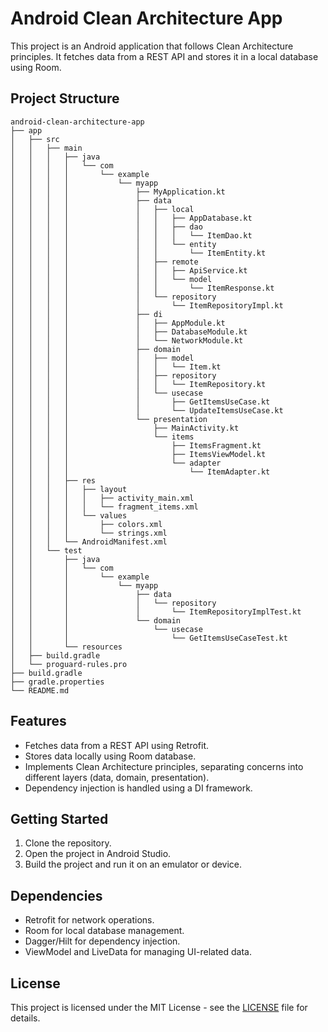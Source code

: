 # Android Clean Architecture App

This project is an Android application that follows Clean Architecture principles. It fetches data from a REST API and stores it in a local database using Room.

## Project Structure

```
android-clean-architecture-app
├── app
│   ├── src
│   │   ├── main
│   │   │   ├── java
│   │   │   │   └── com
│   │   │   │       └── example
│   │   │   │           └── myapp
│   │   │   │               ├── MyApplication.kt
│   │   │   │               ├── data
│   │   │   │               │   ├── local
│   │   │   │               │   │   ├── AppDatabase.kt
│   │   │   │               │   │   ├── dao
│   │   │   │               │   │   │   └── ItemDao.kt
│   │   │   │               │   │   └── entity
│   │   │   │               │   │       └── ItemEntity.kt
│   │   │   │               │   ├── remote
│   │   │   │               │   │   ├── ApiService.kt
│   │   │   │               │   │   └── model
│   │   │   │               │   │       └── ItemResponse.kt
│   │   │   │               │   └── repository
│   │   │   │               │       └── ItemRepositoryImpl.kt
│   │   │   │               ├── di
│   │   │   │               │   ├── AppModule.kt
│   │   │   │               │   ├── DatabaseModule.kt
│   │   │   │               │   └── NetworkModule.kt
│   │   │   │               ├── domain
│   │   │   │               │   ├── model
│   │   │   │               │   │   └── Item.kt
│   │   │   │               │   ├── repository
│   │   │   │               │   │   └── ItemRepository.kt
│   │   │   │               │   └── usecase
│   │   │   │               │       ├── GetItemsUseCase.kt
│   │   │   │               │       └── UpdateItemsUseCase.kt
│   │   │   │               └── presentation
│   │   │   │                   ├── MainActivity.kt
│   │   │   │                   └── items
│   │   │   │                       ├── ItemsFragment.kt
│   │   │   │                       ├── ItemsViewModel.kt
│   │   │   │                       └── adapter
│   │   │   │                           └── ItemAdapter.kt
│   │   │   ├── res
│   │   │   │   ├── layout
│   │   │   │   │   ├── activity_main.xml
│   │   │   │   │   └── fragment_items.xml
│   │   │   │   └── values
│   │   │   │       ├── colors.xml
│   │   │   │       └── strings.xml
│   │   │   └── AndroidManifest.xml
│   │   └── test
│   │       ├── java
│   │       │   └── com
│   │       │       └── example
│   │       │           └── myapp
│   │       │               ├── data
│   │       │               │   └── repository
│   │       │               │       └── ItemRepositoryImplTest.kt
│   │       │               └── domain
│   │       │                   └── usecase
│   │       │                       └── GetItemsUseCaseTest.kt
│   │       └── resources
│   ├── build.gradle
│   └── proguard-rules.pro
├── build.gradle
├── gradle.properties
└── README.md
```

## Features

- Fetches data from a REST API using Retrofit.
- Stores data locally using Room database.
- Implements Clean Architecture principles, separating concerns into different layers (data, domain, presentation).
- Dependency injection is handled using a DI framework.

## Getting Started

1. Clone the repository.
2. Open the project in Android Studio.
3. Build the project and run it on an emulator or device.

## Dependencies

- Retrofit for network operations.
- Room for local database management.
- Dagger/Hilt for dependency injection.
- ViewModel and LiveData for managing UI-related data.

## License

This project is licensed under the MIT License - see the [LICENSE](LICENSE) file for details.